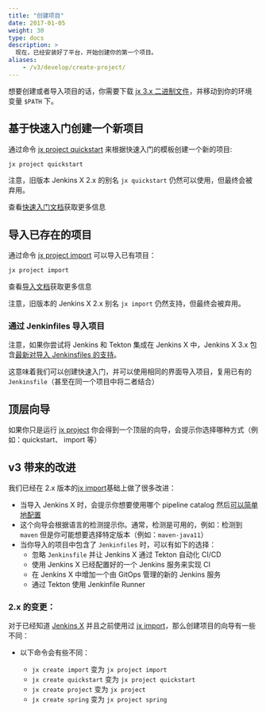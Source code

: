 ```yaml
---
title: "创建项目"
date: 2017-01-05
weight: 30
type: docs
description: >
  现在，已经安装好了平台，开始创建你的第一个项目。
aliases: 
    - /v3/develop/create-project/
---
```


想要创建或者导入项目的话，你需要下载 [jx 3.x 二进制文件](/v3/guides/jx3/)，并移动到你的环境变量 `$PATH` 下。


## 基于快速入门创建一个新项目

通过命令 [jx project quickstart](https://github.com/jenkins-x/jx-project/blob/master/docs/cmd/project_quickstart.md) 来根据快速入门的模板创建一个新的项目:

```bash 
jx project quickstart
``` 

注意，旧版本 Jenkins X 2.x 的别名 `jx quickstart` 仍然可以使用，但最终会被弃用。

查看[快速入门文档](/docs/create-project/creating/)获取更多信息

## 导入已存在的项目

通过命令 [jx project import](https://github.com/jenkins-x/jx-project/blob/master/docs/cmd/project_import.md) 可以导入已有项目：

```bash
jx project import
```

查看[导入文档](/docs/create-project/creating/import/)获取更多信息

注意，旧版本的 Jenkins X 2.x 别名 `jx import` 仍然支持，但最终会被弃用。

### 通过 Jenkinfiles 导入项目

注意，如果你尝试将 Jenkins 和 Tekton 集成在 Jenkins X 中，Jenkins X 3.x 包含[最新对导入 Jenkinsfiles 的支持](jenkinsfile)。

这意味着我们可以创建快速入门，并可以使用相同的界面导入项目，复用已有的 `Jenkinsfile`（甚至在同一个项目中将二者结合）

## 顶层向导
               
如果你只是运行 [jx project](https://github.com/jenkins-x/jx-project/blob/master/docs/cmd/project.md) 你会得到一个顶层的向导，会提示你选择哪种方式（例如：quickstart、 import 等）

## v3 带来的改进

我们已经在 2.x 版本的[jx import](https://jenkins-x.io/commands/jx_import/)基础上做了很多改进：

* 当导入 Jenkins X 时，会提示你想要使用哪个 pipeline catalog 然后[可以简单地配置](/v3/about/extending/#pipeline-catalog)
* 这个向导会根据语言的检测提示你。通常，检测是可用的，例如：检测到 `maven` 但是你可能想要选择特定版本（例如：`maven-java11`）
* 当你导入的项目中包含了 `Jenkinfiles` 时，可以有如下的选择：
  * 忽略 `Jenkinsfile` 并让 Jenkins X 通过 Tekton 自动化 CI/CD 
  * 使用 Jenkins X 已经配置好的一个 Jenkins 服务来实现 CI
  * 在 Jenkins X 中增加一个由 GitOps 管理的新的 Jenkins 服务
  * 通过 Tekton 使用 Jenkinfile Runner
  

### 2.x 的变更：

对于已经知道 [Jenkins X](https://jenkins-x.io/) 并且之前使用过 [jx import](https://jenkins-x.io/commands/jx_import/)，那么创建项目的向导有一些不同：

* 以下命令会有些不同：

  * `jx create import` 变为 `jx project import`
  * `jx create quickstart` 变为 `jx project quickstart`
  * `jx create project` 变为 `jx project`
  * `jx create spring` 变为 `jx project spring`
